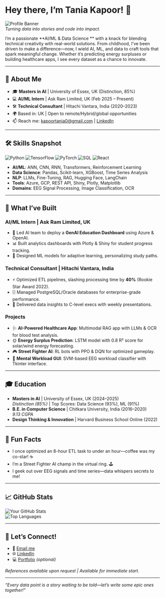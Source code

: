 # Hey there, I’m Tania Kapoor! 👋

![Profile Banner](https://via.placeholder.com/1200x200.png?text=AI+Enthusiast+%7C+Data+Wizard+%7C+Problem+Solver)  
*Turning data into stories and code into impact.*

I’m a passionate **AI/ML & Data Science ** with a knack for blending technical creativity with real-world solutions. From childhood, I’ve been driven to make a difference—now, I wield AI, ML, and data to craft tools that spark meaningful change. Whether it’s predicting energy surpluses or building healthcare apps, I see every dataset as a chance to innovate.

---

## 🚀 About Me
- 🎓 **Masters in AI** | University of Essex, UK (Distinction, 85%)  
- 💻 **AI/ML Intern** | Ask Ram Limited, UK (Feb 2025 – Present)  
- 🛠️ **Technical Consultant** | Hitachi Vantara, India (2020–2023)  
- 🌍 Based in: UK | Open to remote/Hybrid/global opportunities  
- 📫 Reach me: [kapoortania0@gmail.com](kapoortania0@gmail.com) | [LinkedIn](https://www.linkedin.com/in/tania-kapoor-0450b0188/)

---

## 🛠️ Skills Snapshot
![Python](https://img.shields.io/badge/Python-3776AB?style=flat&logo=python&logoColor=white)
![TensorFlow](https://img.shields.io/badge/TensorFlow-FF6F00?style=flat&logo=tensorflow&logoColor=white)
![PyTorch](https://img.shields.io/badge/PyTorch-EE4C2C?style=flat&logo=pytorch&logoColor=white)
![SQL](https://img.shields.io/badge/SQL-4479A1?style=flat&logo=postgresql&logoColor=white)
![React](https://img.shields.io/badge/React-61DAFB?style=flat&logo=react&logoColor=black)

- **AI/ML**: ANN, CNN, RNN, Transformers, Reinforcement Learning  
- **Data Science**: Pandas, Scikit-learn, XGBoost, Time Series Analysis  
- **NLP**: LLMs, Fine-Tuning, RAG, Hugging Face, LangChain  
- **Tools**: Azure, GCP, REST API, Shiny, Plotly, Matplotlib  
- **Domains**: EEG Signal Processing, Image Classification, OCR  

---

## 💼 What I’ve Built
### AI/ML Intern | Ask Ram Limited, UK
- 🚀 Led AI team to deploy a **GenAI Education Dashboard** using Azure & OpenAI.  
- 📊 Built analytics dashboards with Plotly & Shiny for student progress tracking.  
- 🤖 Designed ML models for adaptive learning, personalizing study paths.

### Technical Consultant | Hitachi Vantara, India
- ⚡ Optimized ETL pipelines, slashing processing time by **40%** (Rookie Star Award 2022).  
- 🗄️ Managed PostgreSQL/Oracle databases for enterprise-grade performance.  
- 🤝 Delivered data insights to C-level execs with weekly presentations.

### Projects
- 🩺 **AI-Powered Healthcare App**: Multimodal RAG app with LLMs & OCR for blood test analysis.  
- 🌞 **Energy Surplus Prediction**: LSTM model with 0.8 R² score for solar/wind energy forecasting.  
- 🎮 **Street Fighter AI**: RL bots with PPO & DQN for optimized gameplay.  
- 🧠 **Mental Workload GUI**: SVM-based EEG workload classifier with Tkinter interface.

---

## 🎓 Education
- **Masters in AI** | University of Essex, UK (2024–2025)  
  *Distinction (85%)* | Top Scores: Data Science (93%), ML (91%)  
- **B.E. in Computer Science** | Chitkara University, India (2016–2020)  
  *9.13 CGPA*  
- **Design Thinking & Innovation** | Harvard Business School Online (2022)  

---

## 🌟 Fun Facts
- I once optimized an 8-hour ETL task to under an hour—coffee was my co-star! ☕  
- I’m a Street Fighter AI champ in the virtual ring. 🕹️  
- I geek out over EEG signals and time series—data whispers secrets to me!  

---

## 📈 GitHub Stats
![Your GitHub Stats](https://github-readme-stats.vercel.app/api?username=yourusername&show_icons=true&theme=radical)  
![Top Languages](https://github-readme-stats.vercel.app/api/top-langs/?username=yourusername&layout=compact&theme=radical)

---

## 🤝 Let’s Connect!
- 📧 [Email me](mailto:your.email@example.com)  
- 🌐 [LinkedIn](https://linkedin.com/in/yourprofile)  
- 💻 [Portfolio](https://yourportfolio.com) *(optional)*  

*References available upon request | Available for immediate start.*

---

*“Every data point is a story waiting to be told—let’s write some epic ones together!”*
